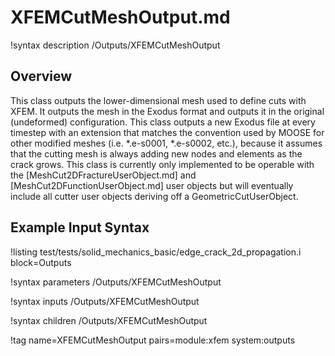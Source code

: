# XFEMCutMeshOutput.md

!syntax description /Outputs/XFEMCutMeshOutput

## Overview

This class outputs the lower-dimensional mesh used to define cuts with XFEM.  It outputs the mesh in the Exodus format and outputs it in the original (undeformed) configuration.  This class outputs a new Exodus file at every timestep with an extension that matches the convention used by MOOSE for other modified meshes (i.e. *.e-s0001, *.e-s0002, etc.),  because it assumes that the cutting mesh is always adding new nodes and elements as the crack grows.  This class is currently only implemented to be operable with the [MeshCut2DFractureUserObject.md] and [MeshCut2DFunctionUserObject.md] user objects but will eventually include all cutter user objects deriving off a GeometricCutUserObject.

## Example Input Syntax

!listing test/tests/solid_mechanics_basic/edge_crack_2d_propagation.i block=Outputs

!syntax parameters /Outputs/XFEMCutMeshOutput

!syntax inputs /Outputs/XFEMCutMeshOutput

!syntax children /Outputs/XFEMCutMeshOutput

!tag name=XFEMCutMeshOutput pairs=module:xfem system:outputs

